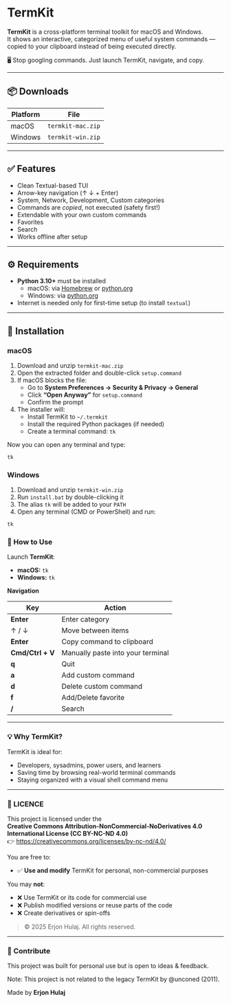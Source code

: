 # TermKit

**TermKit** is a cross-platform terminal toolkit for macOS and Windows.  
It shows an interactive, categorized menu of useful system commands — copied to your clipboard instead of being executed directly.

🖥️ Stop googling commands. Just launch TermKit, navigate, and copy.

---

## 📦 Downloads

| Platform | File |
|----------|------|
| macOS    | `termkit-mac.zip` |
| Windows  | `termkit-win.zip` |

---

## ✅ Features

- Clean Textual-based TUI
- Arrow-key navigation (↑ ↓ + Enter)
- System, Network, Development, Custom categories
- Commands are *copied*, not executed (safety first!)
- Extendable with your own custom commands
- Favorites
- Search
- Works offline after setup

---

## ⚙️ Requirements

- **Python 3.10+** must be installed
  - macOS: via [Homebrew](https://brew.sh) or [python.org](https://www.python.org/downloads/)
  - Windows: via [python.org](https://www.python.org/downloads/windows/)
- Internet is needed only for first-time setup (to install `textual`)

---

## 🚀 Installation

### macOS

1. Download and unzip `termkit-mac.zip`
2. Open the extracted folder and double-click `setup.command`
3. If macOS blocks the file:
   - Go to **System Preferences → Security & Privacy → General**
   - Click **“Open Anyway”** for `setup.command`
   - Confirm the prompt
4. The installer will:
   - Install TermKit to `~/.termkit`
   - Install the required Python packages (if needed)
   - Create a terminal command: `tk`

Now you can open any terminal and type:

```sh
tk
```

### Windows

1. Download and unzip `termkit-win.zip`  
2. Run `install.bat` by double-clicking it  
3. The alias `tk` will be added to your `PATH`  
4. Open any terminal (CMD or PowerShell) and run:

```bat
tk
```

### 🔧 How to Use

Launch **TermKit**:

- **macOS:** `tk`
- **Windows:** `tk`

**Navigation**

| Key          | Action                          |
|--------------|---------------------------------|
| **Enter**           | Enter category                  |
| ↑ / ↓        | Move between items              |
| **Enter**    | Copy command to clipboard       |
| **Cmd/Ctrl + V**    | Manually paste into your terminal |
| **q**      | Quit                            |
| **a**      | Add custom command                            |
| **d**      | Delete custom command                            |
| **f**      | Add/Delete favorite                            |
| **/**      | Search                           |

---

### 💡 Why TermKit?

TermKit is ideal for:

- Developers, sysadmins, power users, and learners  
- Saving time by browsing real-world terminal commands    
- Staying organized with a visual shell command menu  

---

### 📃 LICENCE

This project is licensed under the  
**Creative Commons Attribution-NonCommercial-NoDerivatives 4.0 International License (CC BY-NC-ND 4.0)**  
👉 <https://creativecommons.org/licenses/by-nc-nd/4.0/>

You are free to:

- ✅ **Use and modify** TermKit for personal, non-commercial purposes

You may **not**:

- ❌ Use TermKit or its code for commercial use  
- ❌ Publish modified versions or reuse parts of the code  
- ❌ Create derivatives or spin-offs  

> © 2025 Erjon Hulaj. All rights reserved.

---

### 🤝 Contribute

This project was built for personal use but is open to ideas & feedback.

Note: This project is not related to the legacy TermKit by @unconed (2011).

Made by **Erjon Hulaj**




